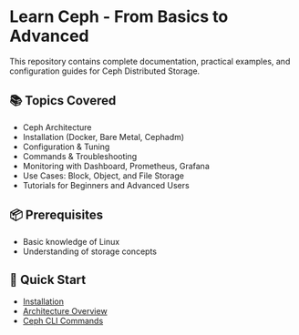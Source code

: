 # Learn Ceph - From Basics to Advanced

This repository contains complete documentation, practical examples, and configuration guides for Ceph Distributed Storage.

## 📚 Topics Covered
- Ceph Architecture
- Installation (Docker, Bare Metal, Cephadm)
- Configuration & Tuning
- Commands & Troubleshooting
- Monitoring with Dashboard, Prometheus, Grafana
- Use Cases: Block, Object, and File Storage
- Tutorials for Beginners and Advanced Users

## 📦 Prerequisites
- Basic knowledge of Linux
- Understanding of storage concepts

## 🔗 Quick Start
- [Installation](./installation/docker-compose.md)
- [Architecture Overview](./architecture/overview.md)
- [Ceph CLI Commands](./commands/ceph-cli.md)
